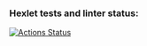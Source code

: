 ### Hexlet tests and linter status:
[![Actions Status](https://github.com/IshimuraHide/java-project-71/actions/workflows/hexlet-check.yml/badge.svg)](https://github.com/IshimuraHide/java-project-71/actions)